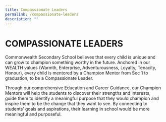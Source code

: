 ```yaml
---
title: Compassionate Leaders
permalink: /compassionate-leaders
description: ""
---
```

COMPASSIONATE LEADERS
=====================

Commonwealth Secondary School believes that every child is unique and can grow to champion something worthy in the future. Anchored in our WEALTH values (Warmth, Enterprise, Adventurousness, Loyalty, Tenacity, Honour), every child is mentored by a Champion Mentor from Sec 1 to graduation, to be a Compassionate Leader. 

  

Through our comprehensive Education and Career Guidance, our Champion Mentors will help the students to discover their strengths and interests, guide them to identify a meaningful purpose that they would champion and inspire them to be the change that they want to see. By connecting to students’ goals and aspirations, their learning in school would be more meaningful and purposeful.